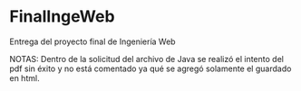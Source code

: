 # FinalIngeWeb
Entrega del proyecto final de Ingeniería Web


NOTAS: Dentro de la solicitud del archivo de Java se realizó el intento del pdf sin éxito y no está comentado ya qué se agregó solamente el guardado en html. 
